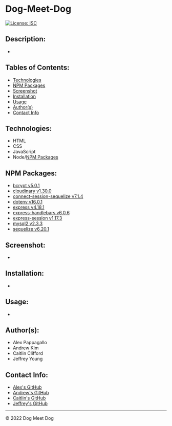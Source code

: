# Dog-Meet-Dog

[![License: ISC](https://img.shields.io/badge/License-ISC-blue.svg)](https://opensource.org/licenses/ISC)

## Description:
* 

## Tables of Contents:
* [Technologies](#technologies)
* [NPM Packages](#npm-packages)
* [Screenshot](#screenshot)
* [Installation](#installation)
* [Usage](#usage)
* [Author(s)](#authors)
* [Contact Info](#contact-info)

## Technologies:
* HTML
* CSS
* JavaScript
* Node/[NPM Packages](#npm-packages)

## NPM Packages:
* [bcrypt v5.0.1](https://www.npmjs.com/package/bcrypt)
* [cloudinary v1.30.0](https://www.npmjs.com/package/cloudinary)
* [connect-session-sequelize v7.1.4](https://www.npmjs.com/package/connect-session-sequelize)
* [dotenv v16.0.1](https://www.npmjs.com/package/dotenv)
* [express v4.18.1](https://www.npmjs.com/package/express)
* [express-handlebars v6.0.6](https://www.npmjs.com/package/express-handlebars)
* [express-session v1.17.3](https://www.npmjs.com/package/express-session)
* [mysql2 v2.3.3](https://www.npmjs.com/package/mysql2)
* [sequelize v6.20.1](https://www.npmjs.com/package/sequelize)

## Screenshot:
* 


## Installation:
*

## Usage:
*

## Author(s):
* Alex Pappagallo 
* Andrew Kim
* Caitlin Clifford
* Jeffrey Young

## Contact Info:
* [Alex's GitHub](https://github.com/AlexPap1)
* [Andrew's GitHub](https://github.com/AndrewKim123)
* [Caitlin's GitHub](https://github.com/cmc496)
* [Jeffrey's GitHub](https://github.com/jeffymiyoung)

---
© 2022 Dog Meet Dog